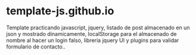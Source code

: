 # template-js.github.io
Template practicando javascript, jquery, listado de post almacenado en un json y mostrado dinamicamente, localStorage para el almacenado de nombre al hacer un login falso, libreria jquery UI y plugins para validar formulario de contacto..
